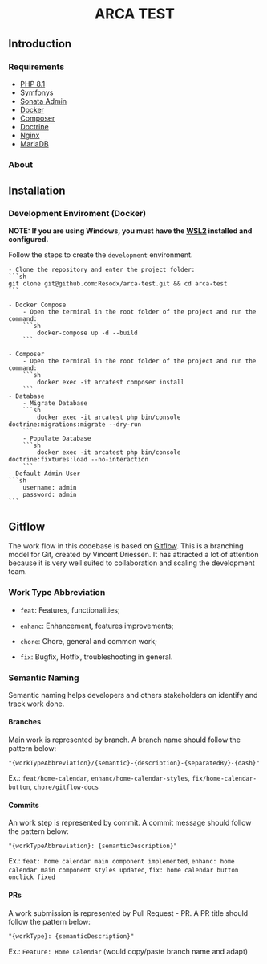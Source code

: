 <h1  align="center">ARCA TEST</h1>

## Introduction
### Requirements
- [PHP 8.1](https://www.php.net/releases/8.1/en.php)
- [Symfony](https://symfony.com/doc/current/index.html)s
- [Sonata Admin](https://sonata-project.org/)
- [Docker](https://www.docker.com/)
- [Composer](https://getcomposer.org/)
- [Doctrine](https://www.doctrine-project.org/)
- [Nginx](https://www.nginx.com/)
- [MariaDB](https://mariadb.org/)


### About


## Installation

### Development Enviroment (Docker)

**NOTE: If you are using Windows, you must have the [WSL2](https://docs.microsoft.com/en-us/windows/wsl/install-win10) installed and configured.**

Follow the steps to create the ``development`` environment.

    - Clone the repository and enter the project folder:
    ```sh
    git clone git@github.com:Resodx/arca-test.git && cd arca-test
    ```

    - Docker Compose
        - Open the terminal in the root folder of the project and run the command:
        ```sh
            docker-compose up -d --build
        ```

    - Composer
        - Open the terminal in the root folder of the project and run the command:
        ```sh
            docker exec -it arcatest composer install
        ```
    - Database
        - Migrate Database
        ```sh
            docker exec -it arcatest php bin/console doctrine:migrations:migrate --dry-run
        ```
        - Populate Database
        ```sh
            docker exec -it arcatest php bin/console doctrine:fixtures:load --no-interaction
        ```
    - Default Admin User
    ```sh
        username: admin
        password: admin
    ```

## Gitflow

  

The work flow in this codebase is based on [Gitflow](https://datasift.github.io/gitflow/IntroducingGitFlow.html). This is a branching model for Git, created by Vincent Driessen. It has attracted a lot of attention because it is very well suited to collaboration and scaling the development team.

  

### Work Type Abbreviation

-  `feat`: Features, functionalities;

-  `enhanc`: Enhancement, features improvements;

-  `chore`: Chore, general and common work;

-  `fix`: Bugfix, Hotfix, troubleshooting in general.

  

### Semantic Naming

Semantic naming helps developers and others stakeholders on identify and track work done.

  

#### Branches

Main work is represented by branch. A branch name should follow the pattern below:

  

`"{workTypeAbbreviation}/{semantic}-{description}-{separatedBy}-{dash}"`

  

Ex.: `feat/home-calendar`, `enhanc/home-calendar-styles`, `fix/home-calendar-button`, `chore/gitflow-docs`

  

#### Commits

An work step is represented by commit. A commit message should follow the pattern below:

  

`"{workTypeAbbreviation}: {semanticDescription}"`

  

Ex.: `feat: home calendar main component implemented`, `enhanc: home calendar main component styles updated`, `fix: home calendar button onclick fixed`

  

#### PRs

A work submission is represented by Pull Request - PR. A PR title should follow the pattern below:

  

`"{workType}: {semanticDescription}"`

  

Ex.: `Feature: Home Calendar` (would copy/paste branch name and adapt)